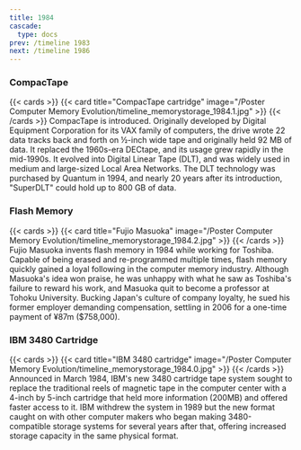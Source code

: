 ```yaml
---
title: 1984
cascade:
  type: docs
prev: /timeline 1983
next: /timeline 1986
---
```


### CompacTape

{{< cards >}}
  {{< card title="CompacTape cartridge" image="/Poster Computer Memory Evolution/timeline_memorystorage_1984.1.jpg" >}}
{{< /cards >}}
CompacTape is introduced. Originally developed by Digital Equipment Corporation for its VAX family of computers, the drive wrote 22 data tracks back and forth on ½-inch wide tape and originally held 92 MB of data. It replaced the 1960s-era DECtape, and its usage grew rapidly in the mid-1990s. It evolved into Digital Linear Tape (DLT), and was widely used in medium and large-sized Local Area Networks. The DLT technology was purchased by Quantum in 1994, and nearly 20 years after its introduction, "SuperDLT" could hold up to 800 GB of data.

### Flash Memory

{{< cards >}}
  {{< card title="Fujio Masuoka" image="/Poster Computer Memory Evolution/timeline_memorystorage_1984.2.jpg" >}}
{{< /cards >}}
Fujio Masuoka invents flash memory in 1984 while working for Toshiba. Capable of being erased and re-programmed multiple times, flash memory quickly gained a loyal following in the computer memory industry. Although Masuoka's idea won praise, he was unhappy with what he saw as Toshiba's failure to reward his work, and Masuoka quit to become a professor at Tohoku University. Bucking Japan's culture of company loyalty, he sued his former employer demanding compensation, settling in 2006 for a one-time payment of ¥87m ($758,000).

### IBM 3480 Cartridge

{{< cards >}}
  {{< card title="IBM 3480 cartridge" image="/Poster Computer Memory Evolution/timeline_memorystorage_1984.0.jpg" >}}
{{< /cards >}}
Announced in March 1984, IBM's new 3480 cartridge tape system sought to replace the traditional reels of magnetic tape in the computer center with a 4-inch by 5-inch cartridge that held more information (200MB) and offered faster access to it. IBM withdrew the system in 1989 but the new format caught on with other computer makers who began making 3480-compatible storage systems for several years after that, offering increased storage capacity in the same physical format.
